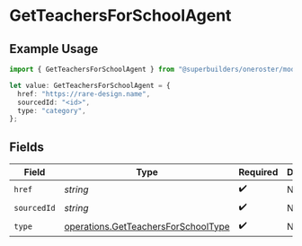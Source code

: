 # GetTeachersForSchoolAgent

## Example Usage

```typescript
import { GetTeachersForSchoolAgent } from "@superbuilders/oneroster/models/operations";

let value: GetTeachersForSchoolAgent = {
  href: "https://rare-design.name",
  sourcedId: "<id>",
  type: "category",
};
```

## Fields

| Field                                                                                      | Type                                                                                       | Required                                                                                   | Description                                                                                |
| ------------------------------------------------------------------------------------------ | ------------------------------------------------------------------------------------------ | ------------------------------------------------------------------------------------------ | ------------------------------------------------------------------------------------------ |
| `href`                                                                                     | *string*                                                                                   | :heavy_check_mark:                                                                         | N/A                                                                                        |
| `sourcedId`                                                                                | *string*                                                                                   | :heavy_check_mark:                                                                         | N/A                                                                                        |
| `type`                                                                                     | [operations.GetTeachersForSchoolType](../../models/operations/getteachersforschooltype.md) | :heavy_check_mark:                                                                         | N/A                                                                                        |